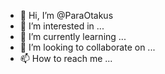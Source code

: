 - 👋 Hi, I’m @ParaOtakus
- 👀 I’m interested in ...
- 🌱 I’m currently learning ...
- 💞️ I’m looking to collaborate on ...
- 📫 How to reach me ...

<!---
ParaOtakus/ParaOtakus is a ✨ special ✨ repository because its `README.md` (this file) appears on your GitHub profile.
You can click the Preview link to take a look at your changes.
--->
